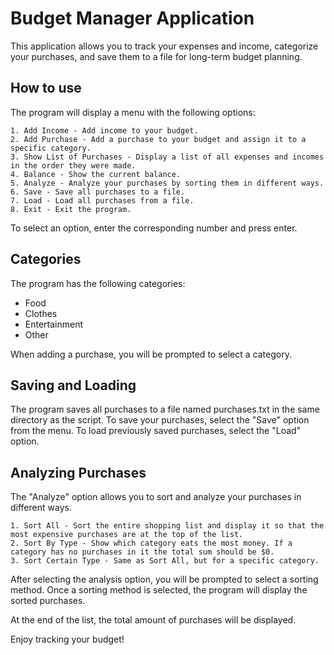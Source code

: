 
# Budget Manager Application

This application allows you to track your expenses and income, categorize your purchases, and save them to a file for long-term budget planning.




## How to use

The program will display a menu with the following options:

    1. Add Income - Add income to your budget.
    2. Add Purchase - Add a purchase to your budget and assign it to a specific category.
    3. Show List of Purchases - Display a list of all expenses and incomes in the order they were made.
    4. Balance - Show the current balance.
    5. Analyze - Analyze your purchases by sorting them in different ways.
    6. Save - Save all purchases to a file.
    7. Load - Load all purchases from a file.
    8. Exit - Exit the program.

To select an option, enter the corresponding number and press enter.

## Categories

The program has the following categories:

- Food
- Clothes
- Entertainment
- Other

When adding a purchase, you will be prompted to select a category.

## Saving and Loading

The program saves all purchases to a file named purchases.txt in the same directory as the script. To save your purchases, select the "Save" option from the menu. To load previously saved purchases, select the "Load" option.

## Analyzing Purchases

The "Analyze" option allows you to sort and analyze your purchases in different ways.
    
    1. Sort All - Sort the entire shopping list and display it so that the most expensive purchases are at the top of the list.
    2. Sort By Type - Show which category eats the most money. If a category has no purchases in it the total sum should be $0.
    3. Sort Certain Type - Same as Sort All, but for a specific category.

After selecting the analysis option, you will be prompted to select a sorting method. Once a sorting method is selected, the program will display the sorted purchases.

At the end of the list, the total amount of purchases will be displayed.

Enjoy tracking your budget!


